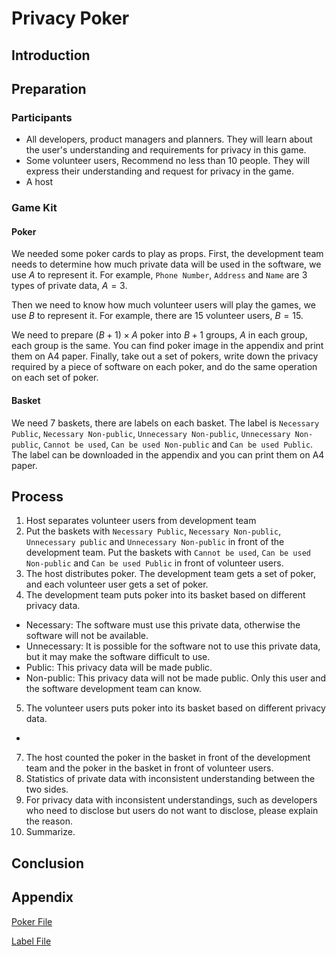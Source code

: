 # Privacy Poker

## Introduction

## Preparation

### Participants

- All developers, product managers and planners. They will learn about the user's understanding and requirements for privacy in this game.
- Some volunteer users, Recommend no less than 10 people. They will express their understanding and request for privacy in the game.
- A host

### Game Kit

#### Poker

We needed some poker cards to play as props. First, the development team needs to determine how much private data will be used in the software, we use $A$ to represent it. For example, `Phone Number`, `Address` and `Name` are $3$ types of private data, $A = 3$.

Then we need to know how much volunteer users will play the games, we use $B$ to represent it. For example, there are $15$ volunteer users, $B = 15$.

We need to prepare $(B+1) \times A$ poker into $B+1$ groups, $A$ in each group, each group is the same. You can find poker image in the appendix and print them on A4 paper. Finally, take out a set of pokers, write down the privacy required by a piece of software on each poker, and do the same operation on each set of poker.

#### Basket

We need 7 baskets, there are labels on each basket. The label is `Necessary Public`, `Necessary Non-public`, `Unnecessary Non-public`, `Unnecessary Non-public`, `Cannot be used`, `Can be used Non-public` and `Can be used Public`. The label can be downloaded in the appendix and you can print them on A4 paper.

## Process

1. Host separates volunteer users from development team
2. Put the baskets with `Necessary Public`, `Necessary Non-public`, `Unnecessary public` and `Unnecessary Non-public` in front of the development team. Put the baskets with `Cannot be used`, `Can be used Non-public` and `Can be used Public` in front of volunteer users.
3. The host distributes poker. The development team gets a set of poker, and each volunteer user gets a set of poker.
4. The development team puts poker into its basket based on different privacy data.
  - Necessary: The software must use this private data, otherwise the software will not be available.
  - Unnecessary: It is possible for the software not to use this private data, but it may make the software difficult to use.
  - Public: This privacy data will be made public.
  - Non-public: This privacy data will not be made public. Only this user and the software development team can know.
5. The volunteer users puts poker into its basket based on different privacy data.
  - 
7. The host counted the poker in the basket in front of the development team and the poker in the basket in front of volunteer users.
9. Statistics of private data with inconsistent understanding between the two sides.
10. For privacy data with inconsistent understandings, such as developers who need to disclose but users do not want to disclose, please explain the reason.
11. Summarize.

## Conclusion

## Appendix

[Poker File](appendix/Poker.pdf)

[Label File](appendix/Label.pdf)

